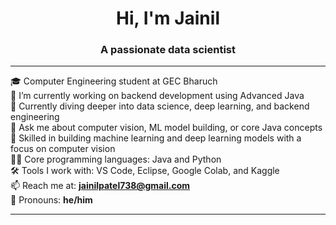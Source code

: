 <h1 align="center">Hi, I'm Jainil</h1>
<h3 align="center">A passionate data scientist</h3>

---

🎓 Computer Engineering student at GEC Bharuch  
🔭 I’m currently working on backend development using Advanced Java  
🌱 Currently diving deeper into data science, deep learning, and backend engineering  
💬 Ask me about computer vision, ML model building, or core Java concepts  
🧠 Skilled in building machine learning and deep learning models with a focus on computer vision  
👨‍💻 Core programming languages: Java and Python  
🛠️ Tools I work with: VS Code, Eclipse, Google Colab, and Kaggle  
📫 Reach me at: **jainilpatel738@gmail.com**  
🔗 Pronouns: **he/him**

---

<!--
**Jainil570/Jainil570** is a ✨ special ✨ repository because its `README.md` (this file) appears on your GitHub profile.
-->
